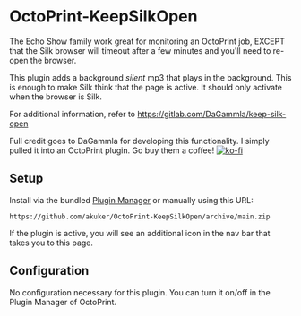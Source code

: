 # OctoPrint-KeepSilkOpen

The Echo Show family work great for monitoring an OctoPrint job, EXCEPT that the Silk browser will timeout after a few minutes and you'll need to re-open the browser.

This plugin adds a background *silent* mp3 that plays in the background. This is enough to make Silk think that the page is active. It should only activate when the browser is Silk.

For additional information, refer to https://gitlab.com/DaGammla/keep-silk-open

Full credit goes to DaGammla for developing this functionality. I simply pulled it into an OctoPrint plugin. Go buy them a coffee! [![ko-fi](https://ko-fi.com/img/githubbutton_sm.svg)](https://ko-fi.com/Z8Z7AO1BI)

## Setup

Install via the bundled [Plugin Manager](https://docs.octoprint.org/en/master/bundledplugins/pluginmanager.html)
or manually using this URL:

    https://github.com/akuker/OctoPrint-KeepSilkOpen/archive/main.zip

If the plugin is active, you will see an additional icon in the nav bar that takes you to this page.

## Configuration

No configuration necessary for this plugin. You can turn it on/off in the Plugin Manager of OctoPrint.
